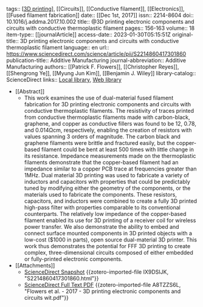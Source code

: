 tags:: [[3D printing]], [[Circuits]], [[Conductive filament]], [[Electronics]], [[Fused filament fabrication]]
date:: [[Dec 1st, 2017]]
issn:: 2214-8604
doi:: 10.1016/j.addma.2017.10.002
title:: @3D printing electronic components and circuits with conductive thermoplastic filament
pages:: 156-163
volume:: 18
item-type:: [[journalArticle]]
access-date:: 2023-01-30T05:15:51Z
original-title:: 3D printing electronic components and circuits with conductive thermoplastic filament
language:: en
url:: https://www.sciencedirect.com/science/article/pii/S2214860417301860
publication-title:: Additive Manufacturing
journal-abbreviation:: Additive Manufacturing
authors:: [[Patrick F. Flowers]], [[Christopher Reyes]], [[Shengrong Ye]], [[Myung Jun Kim]], [[Benjamin J. Wiley]]
library-catalog:: ScienceDirect
links:: [Local library](zotero://select/library/items/WH3UXLZX), [Web library](https://www.zotero.org/users/8784047/items/WH3UXLZX)

- [[Abstract]]
	- This work examines the use of dual-material fused filament fabrication for 3D printing electronic components and circuits with conductive thermoplastic filaments. The resistivity of traces printed from conductive thermoplastic filaments made with carbon-black, graphene, and copper as conductive fillers was found to be 12, 0.78, and 0.014Ωcm, respectively, enabling the creation of resistors with values spanning 3 orders of magnitude. The carbon black and graphene filaments were brittle and fractured easily, but the copper-based filament could be bent at least 500 times with little change in its resistance. Impedance measurements made on the thermoplastic filaments demonstrate that the copper-based filament had an impedance similar to a copper PCB trace at frequencies greater than 1MHz. Dual material 3D printing was used to fabricate a variety of inductors and capacitors with properties that could be predictably tuned by modifying either the geometry of the components, or the materials used to fabricate the components. These resistors, capacitors, and inductors were combined to create a fully 3D printed high-pass filter with properties comparable to its conventional counterparts. The relatively low impedance of the copper-based filament enabled its use for 3D printing of a receiver coil for wireless power transfer. We also demonstrate the ability to embed and connect surface mounted components in 3D printed objects with a low-cost ($1000 in parts), open source dual-material 3D printer. This work thus demonstrates the potential for FFF 3D printing to create complex, three-dimensional circuits composed of either embedded or fully-printed electronic components.
- [[Attachments]]
	- [ScienceDirect Snapshot](https://www.sciencedirect.com/science/article/pii/S2214860417301860) {{zotero-imported-file IX9DSIJK, "S2214860417301860.html"}}
	- [ScienceDirect Full Text PDF](https://www.sciencedirect.com/science/article/pii/S2214860417301860/pdfft?md5=1b0c9ca93723b8d83b13297bc1506e4e&pid=1-s2.0-S2214860417301860-main.pdf&isDTMRedir=Y) {{zotero-imported-file A8TZZS6L, "Flowers et al. - 2017 - 3D printing electronic components and circuits wit.pdf"}}

[//begin]: # "Autogenerated link references for markdown compatibility"
[3D printing]: <3D Printing> "3D Printing"
[//end]: # "Autogenerated link references"